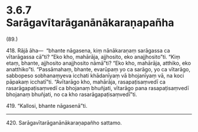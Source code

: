 # 3.6.7 Sarāgavītarāganānākaraṇapañha

(89.)

418\. Rājā āha—  “bhante nāgasena, kiṃ nānākaraṇaṃ sarāgassa ca vītarāgassa cā”ti? “Eko kho, mahārāja, ajjhosito, eko anajjhosito”ti. “Kiṃ etaṃ, bhante, ajjhosito anajjhosito nāmā”ti? “Eko kho, mahārāja, atthiko, eko anatthiko”ti. “Passāmahaṃ, bhante, evarūpaṃ yo ca sarāgo, yo ca vītarāgo, sabbopeso sobhanaṃyeva icchati khādanīyaṃ vā bhojanīyaṃ vā, na koci pāpakaṃ icchatī”ti. “Avītarāgo kho, mahārāja, rasapaṭisaṃvedī ca rasarāgapaṭisaṃvedī ca bhojanaṃ bhuñjati, vītarāgo pana rasapaṭisaṃvedī bhojanaṃ bhuñjati, no ca kho rasarāgapaṭisaṃvedī”ti.

419\. “Kallosi, bhante nāgasenā”ti.

---

420\. Sarāgavītarāganānākaraṇapañho sattamo.
